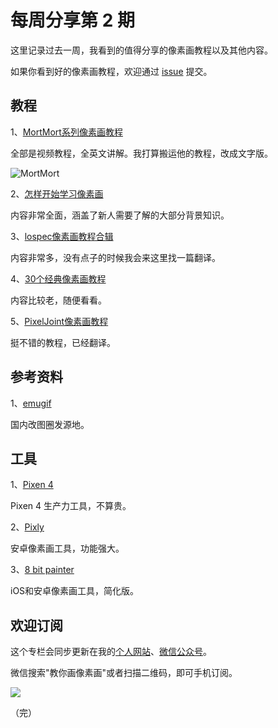 # 每周分享第 2 期

这里记录过去一周，我看到的值得分享的像素画教程以及其他内容。

如果你看到好的像素画教程，欢迎通过 [issue](https://github.com/pixel32/Weekly_PixelartTutorials/issues) 提交。

## 教程

1、[MortMort系列像素画教程](https://www.youtube.com/channel/UCsn9MzwyPKeCE6MEGtMU4gg)

全部是视频教程，全英文讲解。我打算搬运他的教程，改成文字版。

![MortMort][1]

2、[怎样开始学习像素画](https://lospec.com/pixel-art-where-to-start)

内容非常全面，涵盖了新人需要了解的大部分背景知识。

3、[lospec像素画教程合辑](https://lospec.com/pixel-art-tutorials)

内容非常多，没有点子的时候我会来这里找一篇翻译。

4、[30个经典像素画教程](https://www.hongkiat.com/blog/pixel-art-tutorials/)

内容比较老，随便看看。

5、[PixelJoint像素画教程](http://pixeljoint.com/forum/forum_posts.asp?TID=11299)

挺不错的教程，已经翻译。



## 参考资料

1、[emugif](http://www.emugif.com/) 

国内改图圈发源地。

## 工具

1、[Pixen 4](https://pixenapp.com/4.html)

Pixen 4 生产力工具，不算贵。

2、[Pixly](https://www.pixly.tv/)

安卓像素画工具，功能强大。

3、[8 bit painter](http://onetap.jp/8bitpainter/)

iOS和安卓像素画工具，简化版。


## 欢迎订阅

这个专栏会同步更新在我的[个人网站](http://www.32pixel.com)、[微信公众号](http://weixin.sogou.com/weixin?type=1&query=教你画像素画)。

微信搜索"教你画像素画"或者扫描二维码，即可手机订阅。

![](http://32pixel.com/wordpress/wp-content/uploads/2018/10/gongzonghao-236x300.png)

（完）


[1]: https://32comic.com/wp-content/uploads/2018/11/1.png
